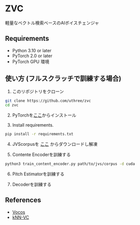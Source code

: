 # ZVC
軽量なベクトル検索ベースのAIボイスチェンジャ

## Requirements
- Python 3.10 or later
- PyTorch 2.0 or later
- PyTorch GPU 環境

## 使い方 (フルスクラッチで訓練する場合)
1. このリポジトリをクローン
```sh
git clone https://github.com/uthree/zvc
cd zvc
```

2. PyTorchを[ここ](https://pytorch.org)からインストール

3. Install requirements.
```sh
pip install -r requirements.txt
```

4. JVScorpusを [ここ](https://sites.google.com/site/shinnosuketakamichi/research-topics/jvs_corpus) からダウンロードし解凍

5. Contente Encoderを訓練する
```sh
python3 train_content_encoder.py path/to/jvs/corpus -d cuda
```

6. Pitch Estimatorを訓練する

7. Decoderを訓練する


## References
- [Vocos](https://arxiv.org/abs/2306.00814)
- [kNN-VC](https://arxiv.org/abs/2305.18975)